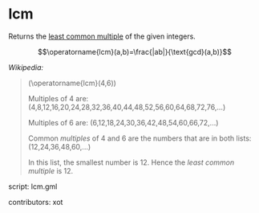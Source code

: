 lcm
===

Returns the [least common multiple] of the given integers.

$$\operatorname{lcm}(a,b)=\frac{|ab|}{\text{gcd}(a,b)}$$

_Wikipedia:_
> \(\operatorname{lcm}(4,6)\)
>
> Multiples of 4 are:
> \(4,8,12,16,20,24,28,32,36,40,44,48,52,56,60,64,68,72,76,...\)
>
> Multiples of 6 are:
> \(6,12,18,24,30,36,42,48,54,60,66,72,...\)
>
> Common _multiples_ of 4 and 6 are the numbers that are in both lists:
> \(12,24,36,48,60,...\)
>
> In this list, the smallest number is 12.
> Hence the _least common multiple_ is 12.

[Least Common Multiple]: http://en.wikipedia.org/wiki/Least_common_multiple

script: lcm.gml

contributors: xot
